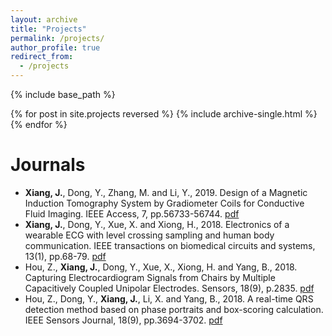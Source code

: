 ```yaml
---
layout: archive
title: "Projects"
permalink: /projects/
author_profile: true
redirect_from: 
  - /projects
---
```



{% include base_path %}

{% for post in site.projects reversed %}
  {% include archive-single.html %}
{% endfor %}


Journals
======
* **Xiang, J.**, Dong, Y., Zhang, M. and Li, Y., 2019. Design of a Magnetic Induction Tomography System by Gradiometer Coils for Conductive Fluid Imaging. IEEE Access, 7, pp.56733-56744. [pdf](http://jinxixiang.github.io/files/2019-Access.pdf)
* **Xiang, J.**, Dong, Y., Xue, X. and Xiong, H., 2018. Electronics of a wearable ECG with level crossing sampling and human body communication. IEEE transactions on biomedical circuits and systems, 13(1), pp.68-79. [pdf](http://jinxixiang.github.io/files/2018-TBioCAS.pdf)
* Hou, Z., **Xiang, J.**, Dong, Y., Xue, X., Xiong, H. and Yang, B., 2018. Capturing Electrocardiogram Signals from Chairs by Multiple Capacitively Coupled Unipolar Electrodes. Sensors, 18(9), p.2835. [pdf](http://jinxixiang.github.io/files/2018-Sensors.pdf)
* Hou, Z., Dong, Y., **Xiang, J.**, Li, X. and Yang, B., 2018. A real-time QRS detection method based on phase portraits and box-scoring calculation. IEEE Sensors Journal, 18(9), pp.3694-3702. [pdf](http://jinxixiang.github.io/files/2018-IEEESensor.pdf)

